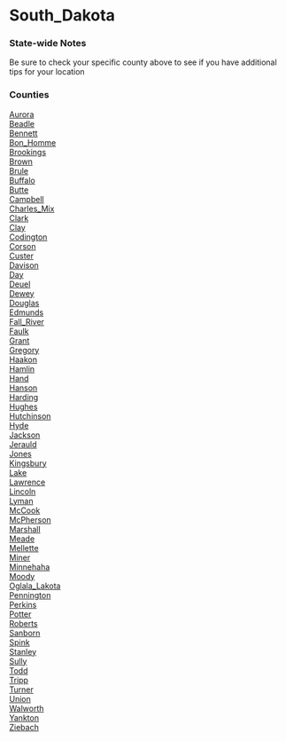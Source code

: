 # South_Dakota

### State-wide Notes
Be sure to check your specific county above to see if you have additional tips for your location

### Counties
[Aurora](Aurora.md)\
[Beadle](Beadle.md)\
[Bennett](Bennett.md)\
[Bon_Homme](Bon_Homme.md)\
[Brookings](Brookings.md)\
[Brown](Brown.md)\
[Brule](Brule.md)\
[Buffalo](Buffalo.md)\
[Butte](Butte.md)\
[Campbell](Campbell.md)\
[Charles_Mix](Charles_Mix.md)\
[Clark](Clark.md)\
[Clay](Clay.md)\
[Codington](Codington.md)\
[Corson](Corson.md)\
[Custer](Custer.md)\
[Davison](Davison.md)\
[Day](Day.md)\
[Deuel](Deuel.md)\
[Dewey](Dewey.md)\
[Douglas](Douglas.md)\
[Edmunds](Edmunds.md)\
[Fall_River](Fall_River.md)\
[Faulk](Faulk.md)\
[Grant](Grant.md)\
[Gregory](Gregory.md)\
[Haakon](Haakon.md)\
[Hamlin](Hamlin.md)\
[Hand](Hand.md)\
[Hanson](Hanson.md)\
[Harding](Harding.md)\
[Hughes](Hughes.md)\
[Hutchinson](Hutchinson.md)\
[Hyde](Hyde.md)\
[Jackson](Jackson.md)\
[Jerauld](Jerauld.md)\
[Jones](Jones.md)\
[Kingsbury](Kingsbury.md)\
[Lake](Lake.md)\
[Lawrence](Lawrence.md)\
[Lincoln](Lincoln.md)\
[Lyman](Lyman.md)\
[McCook](McCook.md)\
[McPherson](McPherson.md)\
[Marshall](Marshall.md)\
[Meade](Meade.md)\
[Mellette](Mellette.md)\
[Miner](Miner.md)\
[Minnehaha](Minnehaha.md)\
[Moody](Moody.md)\
[Oglala_Lakota](Oglala_Lakota.md)\
[Pennington](Pennington.md)\
[Perkins](Perkins.md)\
[Potter](Potter.md)\
[Roberts](Roberts.md)\
[Sanborn](Sanborn.md)\
[Spink](Spink.md)\
[Stanley](Stanley.md)\
[Sully](Sully.md)\
[Todd](Todd.md)\
[Tripp](Tripp.md)\
[Turner](Turner.md)\
[Union](Union.md)\
[Walworth](Walworth.md)\
[Yankton](Yankton.md)\
[Ziebach](Ziebach.md)